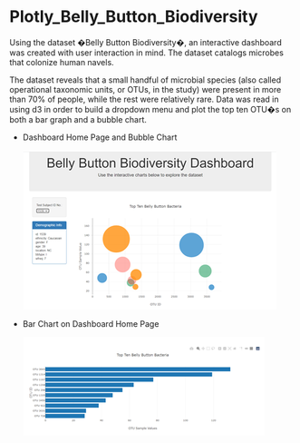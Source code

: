 # Plotly_Belly_Button_Biodiversity

Using the dataset �Belly Button Biodiversity�, an interactive dashboard was created with user interaction in mind. The dataset catalogs microbes that colonize human navels.

The dataset reveals that a small handful of microbial species (also called operational taxonomic units, or OTUs, in the study) were present in more than 70% of people, while the rest were relatively rare.
Data was read in using d3 in order to build a dropdown menu and plot the top ten OTU�s on both a bar graph and a bubble chart. 


* Dashboard Home Page and Bubble Chart
  
  ![bubble_chart](images/bubble.png)


* Bar Chart on Dashboard Home Page
  
  ![bar_chart](images/bar.png)


